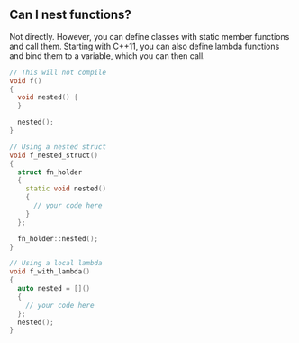 ## Can I nest functions?

Not directly.  However, you can define classes with static member functions and call them.  Starting with C++11, you can also define lambda functions and bind them to a variable, which you can then call.

```c++
// This will not compile
void f()
{
  void nested() {
  }

  nested();
}

// Using a nested struct
void f_nested_struct()
{
  struct fn_holder
  {
    static void nested()
    {
      // your code here
    }
  };

  fn_holder::nested();
}

// Using a local lambda
void f_with_lambda()
{
  auto nested = []()
  {
    // your code here
  };
  nested();
}
```
